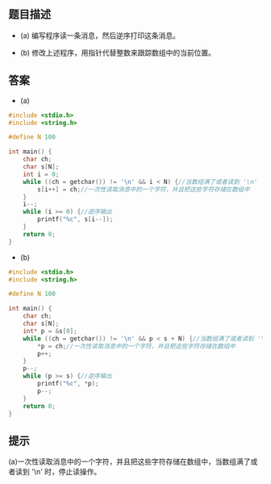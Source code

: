 ## 题目描述

+ (a) 编写程序读一条消息，然后逆序打印这条消息。
  
+ (b) 修改上述程序，用指针代替整数来跟踪数组中的当前位置。

## 答案

+ (a)

```c
#include <stdio.h>
#include <string.h>

#define N 100

int main() {
	char ch;
	char s[N];
	int i = 0;
	while ((ch = getchar()) != '\n' && i < N) {//当数组满了或者读到 '\n'     时，停止读操作。
		s[i++] = ch;//一次性读取消息中的一个字符，并且把这些字符存储在数组中
	}
	i--;
	while (i >= 0) {//逆序输出
		printf("%c", s[i--]);
	}
	return 0;
}
```

+ (b)

```c
#include <stdio.h>
#include <string.h>

#define N 100

int main() {
	char ch;
	char s[N];
	int* p = &s[0];
	while ((ch = getchar()) != '\n' && p < s + N) {//当数组满了或者读到 '\n'     时，停止读操作。
		*p = ch;//一次性读取消息中的一个字符，并且把这些字符存储在数组中
		p++;
	}
	p--;
	while (p >= s) {//逆序输出
		printf("%c", *p);
		p--;
	}
	return 0;
}
```

## 提示

(a)一次性读取消息中的一个字符，并且把这些字符存储在数组中，当数组满了或者读到 '\n'     时，停止读操作。
